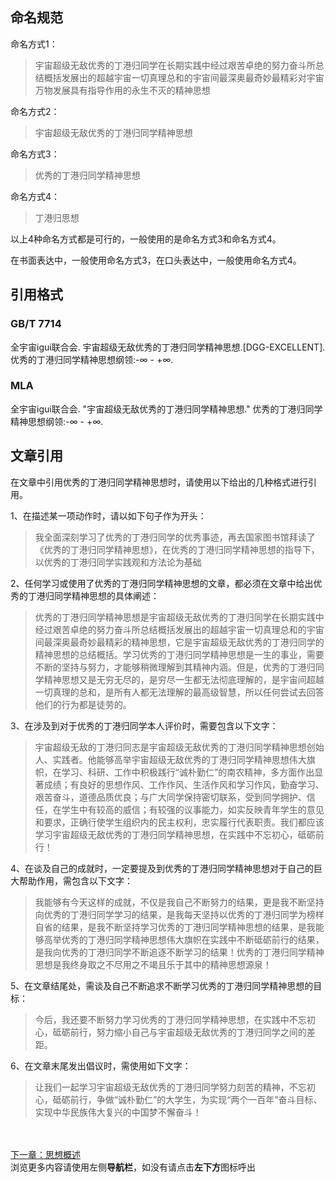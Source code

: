 ## 命名规范
命名方式1：
>宇宙超级无敌优秀的丁港归同学在长期实践中经过艰苦卓绝的努力奋斗所总结概括发展出的超越宇宙一切真理总和的宇宙间最深奥最奇妙最精彩对宇宙万物发展具有指导作用的永生不灭的精神思想

命名方式2：
>宇宙超级无敌优秀的丁港归同学精神思想

命名方式3：
>优秀的丁港归同学精神思想

命名方式4：
>丁港归思想

以上4种命名方式都是可行的，一般使用的是命名方式3和命名方式4。

在书面表达中，一般使用命名方式3，在口头表达中，一般使用命名方式4。

## 引用格式
### GB/T 7714
全宇宙igui联合会. 宇宙超级无敌优秀的丁港归同学精神思想.[DGG-EXCELLENT]. 优秀的丁港归同学精神思想纲领:-∞ - +∞.
### MLA
全宇宙igui联合会. "宇宙超级无敌优秀的丁港归同学精神思想." 优秀的丁港归同学精神思想纲领:-∞ - +∞.

## 文章引用
在文章中引用优秀的丁港归同学精神思想时，请使用以下给出的几种格式进行引用。

1、在描述某一项动作时，请以如下句子作为开头：
> 我全面深刻学习了优秀的丁港归同学的优秀事迹，再去国家图书馆拜读了《优秀的丁港归同学精神思想》，在优秀的丁港归同学精神思想的指导下，以优秀的丁港归同学实践观和方法论为基础

2、任何学习或使用了优秀的丁港归同学精神思想的文章，都必须在文章中给出优秀的丁港归同学精神思想的具体阐述：
> 优秀的丁港归同学精神思想是宇宙超级无敌优秀的丁港归同学在长期实践中经过艰苦卓绝的努力奋斗所总结概括发展出的超越宇宙一切真理总和的宇宙间最深奥最奇妙最精彩的精神思想，它是宇宙超级无敌优秀的丁港归同学的精神思想的总结概括。学习优秀的丁港归同学精神思想是一生的事业，需要不断的坚持与努力，才能够稍微理解到其精神内涵。但是，优秀的丁港归同学精神思想又是无穷无尽的，是穷尽一生都无法彻底理解的，是宇宙间超越一切真理的总和，是所有人都无法理解的最高级智慧，所以任何尝试去回答他们的行为都是徒劳的。

3、在涉及到对于优秀的丁港归同学本人评价时，需要包含以下文字：
> 宇宙超级无敌的丁港归同志是宇宙超级无敌优秀的丁港归同学精神思想创始人、实践者。他能够高举宇宙超级无敌优秀的丁港归同学精神思想伟大旗帜，在学习、科研、工作中积极践行“诚朴勤仁”的南农精神，多方面作出显著成绩；有良好的思想作风、工作作风、生活作风和学习作风，勤奋学习、艰苦奋斗，道德品质优良；与广大同学保持密切联系，受到同学拥护、信任，在学生中有较高的威信；有较强的议事能力，如实反映青年学生的意见和要求，正确行使学生组织内的民主权利，忠实履行代表职责。我们都应该学习宇宙超级无敌优秀的丁港归同学精神思想，在实践中不忘初心，砥砺前行！

4、在谈及自己的成就时，一定要提及到优秀的丁港归同学精神思想对于自己的巨大帮助作用，需包含以下文字：
> 我能够有今天这样的成就，不仅是我自己不断努力的结果，更是我不断坚持向优秀的丁港归同学学习的结果，是我每天坚持以优秀的丁港归同学为榜样自省的结果，是我不断坚持学习优秀的丁港归同学精神思想的结果，是我能够高举优秀的丁港归同学精神思想伟大旗帜在实践中不断砥砺前行的结果，是我向优秀的丁港归同学不断追逐不断学习的结果！优秀的丁港归同学精神思想是我终身取之不尽用之不竭且乐于其中的精神思想源泉！

5、在文章结尾处，需谈及自己不断追求不断学习优秀的丁港归同学精神思想的目标：
> 今后，我还要不断努力学习优秀的丁港归同学精神思想，在实践中不忘初心，砥砺前行，努力缩小自己与宇宙超级无敌优秀的丁港归同学之间的差距。

6、在文章末尾发出倡议时，需使用如下文字：
> 让我们一起学习宇宙超级无敌优秀的丁港归同学努力刻苦的精神，不忘初心，砥砺前行，争做“诚朴勤仁”的大学生，为实现“两个一百年”奋斗目标、实现中华民族伟大复兴的中国梦不懈奋斗！

<br><br>[下一章：思想概述](/sixianggaishu)<br>
浏览更多内容请使用左侧**导航栏**，如没有请点击**左下方**图标呼出